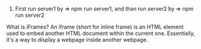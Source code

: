 1. First run server1 by => npm run server1, and than run server2 by => npm run server2

What is iFrames?
An iframe (short for inline frame) is an HTML element used to embed another HTML document within the current one. Essentially, it's a way to display a webpage inside another webpage.